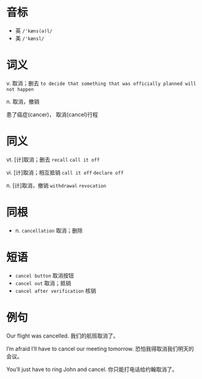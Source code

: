 # 音标

- 英 `/'kæns(ə)l/`
- 美 `/'kænsl/`

# 词义

v. 取消；删去
`to decide that something that was officially planned will not happen`

n. 取消，撤销




患了癌症(cancer)， 取消(cancel)行程

# 同义

vt. [计]取消；删去
`recall` `call it off`

vi. [计]取消；相互抵销
`call it off` `declare off`

n. [计]取消，撤销
`withdrawal` `revocation`

# 同根

- n. `cancellation` 取消；删除

# 短语

- `cancel button` 取消按钮
- `cancel out` 取消；抵销
- `cancel after verification` 核销

# 例句

Our flight was cancelled.
我们的航班取消了。

I’m afraid I’ll have to cancel our meeting tomorrow.
恐怕我得取消我们明天的会议。

You’ll just have to ring John and cancel.
你只能打电话给约翰取消了。


